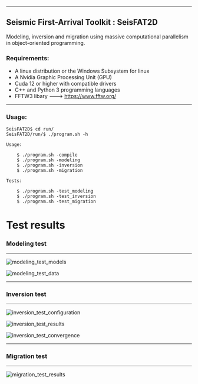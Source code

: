 ___

## Seismic First-Arrival Toolkit : SeisFAT2D

Modeling, inversion and migration using massive computational parallelism in object-oriented programming.

### Requirements:

- A linux distribution or the Windows Subsystem for linux
- A Nvidia Graphic Processing Unit (GPU)
- Cuda 12 or higher with compatible drivers
- C++ and Python 3 programming languages
- FFTW3 libary ---> https://www.fftw.org/
____

### Usage:

```console
SeisFAT2D$ cd run/
SeisFAT2D/run/$ ./program.sh -h

Usage:

    $ ./program.sh -compile              
    $ ./program.sh -modeling                      
    $ ./program.sh -inversion           
    $ ./program.sh -migration           

Tests:

    $ ./program.sh -test_modeling                 
    $ ./program.sh -test_inversion      
    $ ./program.sh -test_migration      
```

# Test results

### Modeling test
___

![modeling_test_models](https://github.com/user-attachments/assets/28a8ba3e-b844-4617-b6a7-c0f7faa20a90)

![modeling_test_data](https://github.com/user-attachments/assets/1fbdbbe0-4a7a-48ee-9540-fced501ed6e2)

___
### Inversion test
___

![inversion_test_configuration](https://github.com/user-attachments/assets/7ab8b1cc-2f42-4c1d-898a-e723e698abf2)

![inversion_test_results](https://github.com/user-attachments/assets/394695bf-fca6-474b-8168-93d49c0cfdb6)

![inversion_test_convergence](https://github.com/user-attachments/assets/b8da8946-fe18-4776-ae09-53052ccc7dcb)

___
### Migration test
___

![migration_test_results](https://github.com/user-attachments/assets/c62ac4e1-c4b8-423a-8872-8b46273b32ab)